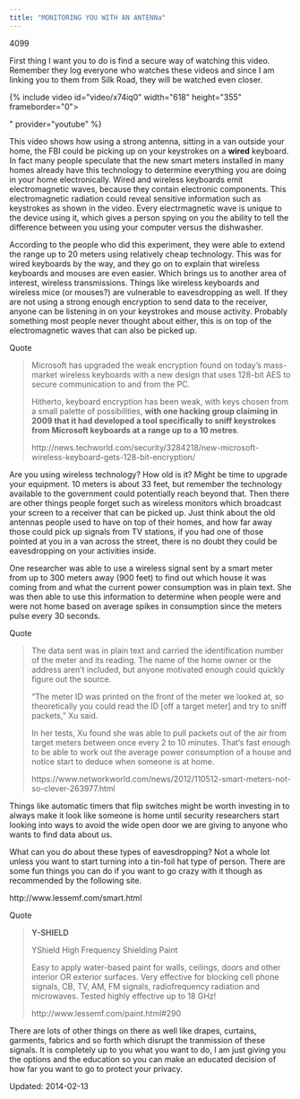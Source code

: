 ```yaml
---
title: "MONITORING YOU WITH AN ANTENNa"
---
```

4099


<p>First thing I want you to do is find a secure way of watching this video. Remember they log everyone who watches these videos and since I am linking you to them from Silk Road, they will be watched even closer.</p>
<p>{% include video id="video/x74iq0" width="618" height="355" frameborder="0"></iframe></p>" provider="youtube" %}
<p>This video shows how using a strong antenna, sitting in a van outside your home, the FBI could be picking up on your keystrokes on a <strong>wired</strong> keyboard. In fact many people speculate that the new smart meters installed in many homes already have this technology to determine everything you are doing in your home electronically. Wired and wireless keyboards emit electromagnetic waves, because they contain electronic components. This electromagnetic radiation could reveal sensitive information such as keystrokes as shown in the video. Every electrmagnetic wave is unique to the device using it, which gives a person spying on you the ability to tell the difference between you using your computer versus the dishwasher.</p>
<p>According to the people who did this experiment, they were able to extend the range up to 20 meters using relatively cheap technology. This was for wired keyboards by the way, and they go on to explain that wireless keyboards and mouses are even easier. Which brings us to another area of interest, wireless transmissions. Things like wireless keyboards and wireless mice (or mouses?) are vulnerable to eavesdropping as well. If they are not using a strong enough encryption to send data to the receiver, anyone can be listening in on your keystrokes and mouse activity. Probably something most people never thought about either, this is on top of the electromagnetic waves that can also be picked up.</p>
<div>
<div>Quote</div>
</div>
<blockquote><p>Microsoft has upgraded the weak encryption found on today’s mass-market wireless keyboards with a new design that uses 128-bit AES to secure communication to and from the PC.</p>
<p>Hitherto, keyboard encryption has been weak, with keys chosen from a small palette of possibilities, <strong>with one hacking group claiming in 2009 that it had developed a tool specifically to sniff keystrokes from Microsoft keyboards at a range up to a 10 metres</strong>.</p>
<p>http://news.techworld.com/security/3284218/new-microsoft-wireless-keyboard-gets-128-bit-encryption/</p></blockquote>
<p>Are you using wireless technology? How old is it? Might be time to upgrade your equipment. 10 meters is about 33 feet, but remember the technology available to the government could potentially reach beyond that. Then there are other things people forget such as wireless monitors which broadcast your screen to a receiver that can be picked up. Just think about the old antennas people used to have on top of their homes, and how far away those could pick up signals from TV stations, if you had one of those pointed at you in a van across the street, there is no doubt they could be eavesdropping on your activities inside.</p>
<p>One researcher was able to use a wireless signal sent by a smart meter from up to 300 meters away (900 feet) to find out which house it was coming from and what the current power consumption was in plain text. She was then able to use this information to determine when people were and were not home based on average spikes in consumption since the meters pulse every 30 seconds.</p>
<div>
<div>Quote</div>
</div>
<blockquote><p>The data sent was in plain text and carried the identification number of the meter and its reading. The name of the home owner or the address aren&#8217;t included, but anyone motivated enough could quickly figure out the source.</p>
<p>&#8220;The meter ID was printed on the front of the meter we looked at, so theoretically you could read the ID [off a target meter] and try to sniff packets,&#8221; Xu said.</p>
<p>In her tests, Xu found she was able to pull packets out of the air from target meters between once every 2 to 10 minutes. That&#8217;s fast enough to be able to work out the average power consumption of a house and notice start to deduce when someone is at home.</p>
<p>https://www.networkworld.com/news/2012/110512-smart-meters-not-so-clever-263977.html</p></blockquote>
<p>Things like automatic timers that flip switches might be worth investing in to always make it look like someone is home until security researchers start looking into ways to avoid the wide open door we are giving to anyone who wants to find data about us.</p>
<p>What can you do about these types of eavesdropping? Not a whole lot unless you want to start turning into a tin-foil hat type of person. There are some fun things you can do if you want to go crazy with it though as recommended by the following site.</p>
<p>http://www.lessemf.com/smart.html</p>
<div>
<div>Quote</div>
</div>
<blockquote><p><strong>Y-SHIELD</strong></p>
<p>YShield High Frequency Shielding Paint</p>
<p>Easy to apply water-based paint for walls, ceilings, doors and other interior OR exterior surfaces. Very effective for blocking cell phone signals, CB, TV, AM, FM signals, radiofrequency radiation and microwaves. Tested highly effective up to 18 GHz!</p>
<p>http://www.lessemf.com/paint.html#290</p></blockquote>
<p>There are lots of other things on there as well like drapes, curtains, garments, fabrics and so forth which disrupt the tranmission of these signals. It is completely up to you what you want to do, I am just giving you the options and the education so you can make an educated decision of how far you want to go to protect your privacy.</p>

Updated: 2014-02-13

